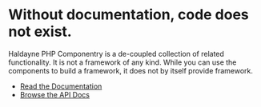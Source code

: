 # Without documentation, code does not exist.

Haldayne PHP Componentry is a de-coupled collection of related functionality. It is not a framework of any kind. While you can use the components to build a framework, it does not by itself provide framework.

* [Read the Documentation](http://haldayne-docs.rtfd.org)
* [Browse the API Docs](http://haldayne.github.io/documentation/api)
